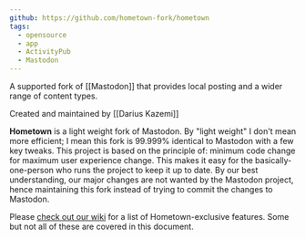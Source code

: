 ```yaml
---
github: https://github.com/hometown-fork/hometown
tags:
  - opensource
  - app
  - ActivityPub
  - Mastodon
---
```

A supported fork of [[Mastodon]] that provides local posting and a wider range of content types.

Created and maintained by [[Darius Kazemi]]

**Hometown** is a light weight fork of Mastodon. By "light weight" I don't mean more efficient; I mean this fork is 99.999% identical to Mastodon with a few key tweaks. This project is based on the principle of: minimum code change for maximum user experience change. This makes it easy for the basically-one-person who runs the project to keep it up to date. By our best understanding, our major changes are not wanted by the Mastodon project, hence maintaining this fork instead of trying to commit the changes to Mastodon.

Please [check out our wiki](https://github.com/hometown-fork/hometown/wiki) for a list of Hometown-exclusive features. Some but not all of these are covered in this document.